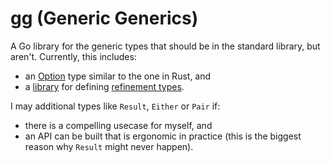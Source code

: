 <!--
SPDX-FileCopyrightText: 2025 Stefan Majewsky <majewsky@gmx.net>
SPDX-License-Identifier: Apache-2.0
-->

# gg (Generic Generics)

A Go library for the generic types that should be in the standard library, but aren't.
Currently, this includes:

- an [Option](./option/) type similar to the one in Rust, and
- a [library](./refined/) for defining [refinement types](https://en.wikipedia.org/wiki/Refinement_type).

I may additional types like `Result`, `Either` or `Pair` if:

- there is a compelling usecase for myself, and
- an API can be built that is ergonomic in practice (this is the biggest reason why `Result` might never happen).
